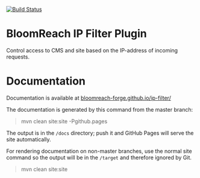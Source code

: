 [![Build Status](https://travis-ci.org/bloomreach-forge/ip-filter.svg?branch=develop)](https://travis-ci.org/bloomreach-forge/ip-filter)

# BloomReach IP Filter Plugin

Control access to CMS and site based on the IP-address of incoming requests.

# Documentation 

Documentation is available at [bloomreach-forge.github.io/ip-filter/](https://bloomreach-forge.github.io/ip-filter/)

The documentation is generated by this command from the master branch:

 > mvn clean site:site -Pgithub.pages 
 
The output is in the ```/docs``` directory; push it and GitHub Pages will serve the site automatically. 

For rendering documentation on non-master branches, use the normal site command so the output will be in the ```/target``` 
and therefore ignored by Git.

 > mvn clean site:site